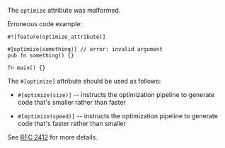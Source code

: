 The `optimize` attribute was malformed.

Erroneous code example:

```compile_fail,E0722
#![feature(optimize_attribute)]

#[optimize(something)] // error: invalid argument
pub fn something() {}

fn main() {}
```

The `#[optimize]` attribute should be used as follows:

- `#[optimize(size)]` -- instructs the optimization pipeline to generate code
  that's smaller rather than faster

- `#[optimize(speed)]` -- instructs the optimization pipeline to generate code
  that's faster rather than smaller

See [RFC 2412] for more details.

[RFC 2412]: https://rust-lang.github.io/rfcs/2412-optimize-attr.html
